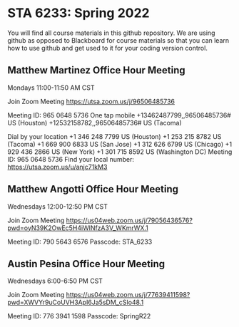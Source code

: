 # STA 6233: Spring 2022

You will find all course materials in this github repository. We are using github as opposed to Blackboard for course materials so that you can learn how to use github and get used to it for your coding version control.


## Matthew Martinez Office Hour Meeting
Mondays 11:00-11:50 AM CST

Join Zoom Meeting
https://utsa.zoom.us/j/96506485736

Meeting ID: 965 0648 5736
One tap mobile
+13462487799,,96506485736# US (Houston)
+12532158782,,96506485736# US (Tacoma)

Dial by your location
        +1 346 248 7799 US (Houston)
        +1 253 215 8782 US (Tacoma)
        +1 669 900 6833 US (San Jose)
        +1 312 626 6799 US (Chicago)
        +1 929 436 2866 US (New York)
        +1 301 715 8592 US (Washington DC)
Meeting ID: 965 0648 5736
Find your local number: https://utsa.zoom.us/u/anjc71kM3

## Matthew Angotti Office Hour Meeting
Wednesdays 12:00-12:50 PM CST

Join Zoom Meeting
https://us04web.zoom.us/j/79056436576?pwd=oyN39K2OwEc5H4iWlNfzA3V_WKmrWX.1

Meeting ID: 790 5643 6576
Passcode: STA_6233


## Austin Pesina Office Hour Meeting
Wednesdays 6:00-6:50 PM CST

Join Zoom Meeting
https://us04web.zoom.us/j/77639411598?pwd=XWVYr9uCoUVH3ApI6Ja5sDM_cSIo48.1

Meeting ID: 776 3941 1598
Passcode: SpringR22
